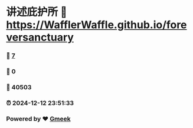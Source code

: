 # 讲述庇护所 :link: https://WafflerWaffle.github.io/foreversanctuary 
### :page_facing_up: [7](https://WafflerWaffle.github.io/foreversanctuary/tag.html) 
### :speech_balloon: 0 
### :hibiscus: 40503 
### :alarm_clock: 2024-12-12 23:51:33 
### Powered by :heart: [Gmeek](https://github.com/Meekdai/Gmeek)
